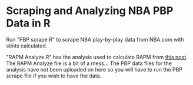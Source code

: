 # Scraping and Analyzing NBA PBP Data in R
Run "PBP scrape.R" to scrape NBA play-by-play data from NBA.com with stints calculated.

"RAPM Analyze.R" has the analysis used to calculate RAPM from [this post](https://www.brianlefevre.com/wp-content/uploads/2018/02/RAPM_Analyze.html). The RAPM Analyze file is a bit of a mess... The PBP data files for the analysis have not been uploaded on here so you will have to run the PBP scrape file if you wish to have the data.

